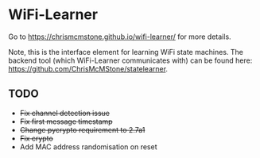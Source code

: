 # WiFi-Learner

Go to https://chrismcmstone.github.io/wifi-learner/ for more details.

Note, this is the interface element for learning WiFi state machines. The backend tool (which WiFi-Learner communicates with) can be found here: https://github.com/ChrisMcMStone/statelearner.

## TODO

- ~~Fix channel detection issue~~
- ~~Fix first message timestamp~~
- ~~Change pycrypto requirement to 2.7a1~~
- ~~Fix crypto~~
- Add MAC address randomisation on reset
